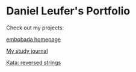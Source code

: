 # Daniel Leufer's Portfolio
Check out my projects:

[embobada homepage](https://dleufer.github.io/embobada/)

[My study journal](https://dleufer.github.io/dleufer-study-journal/)

[Kata: reversed strings](https://github.com/dleufer/reversed-strings-2)
